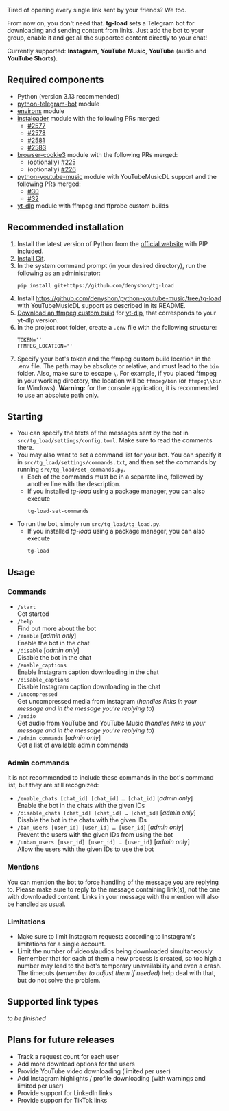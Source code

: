 Tired of opening every single link sent by your friends? We too.

From now on, you don't need that. **tg-load** sets a Telegram bot for downloading and sending content from links. Just add the bot to your group, enable it and get all the supported content directly to your chat!

Currently supported: **Instagram**, **YouTube Music**, **YouTube** (audio and **YouTube Shorts**).

## Required components
- Python (version 3.13 recommended)
- [python-telegram-bot](https://github.com/python-telegram-bot/python-telegram-bot) module
- [environs](https://github.com/sloria/environs) module
- [instaloader](https://github.com/instaloader/instaloader) module with the following PRs merged:
   * [#2577](https://github.com/instaloader/instaloader/pull/2577)
   * [#2578](https://github.com/instaloader/instaloader/pull/2578)
   * [#2581](https://github.com/instaloader/instaloader/pull/2581)
   * [#2583](https://github.com/instaloader/instaloader/pull/2583)
- [browser-cookie3](https://github.com/borisbabic/browser_cookie3) module with the following PRs merged:
   * (optionally) [#225](https://github.com/borisbabic/browser_cookie3/pull/225)
   * (optionally) [#226](https://github.com/borisbabic/browser_cookie3/pull/226)
- [python-youtube-music](https://github.com/tombulled/python-youtube-music) module with YouTubeMusicDL support and the following PRs merged:
  * [#30](https://github.com/tombulled/python-youtube-music/pull/30)
  * [#32](https://github.com/tombulled/python-youtube-music/pull/32)
- [yt-dlp](https://github.com/yt-dlp/yt-dlp) module with ffmpeg and ffprobe custom builds

## Recommended installation
1. Install the latest version of Python from the [official website](https://www.python.org/downloads/) with PIP included.
2. [Install Git](https://github.com/git-guides/install-git).
3. In the system command prompt (in your desired directory), run the following as an administrator:<br/>
   ```
   pip install git+https://github.com/denyshon/tg-load
   ```
5. Install https://github.com/denyshon/python-youtube-music/tree/tg-load with YouTubeMusicDL support as described in its README.
6. [Download an ffmpeg custom build](https://github.com/yt-dlp/FFmpeg-Builds) for [yt-dlp](https://github.com/yt-dlp/yt-dlp), that corresponds to your yt-dlp version.
7. In the project root folder, create a `.env` file with the following structure:
   ```
   TOKEN=''
   FFMPEG_LOCATION=''
   ```
8. Specify your bot's token and the ffmpeg custom build location in the .env file. The path may be absolute or relative, and must lead to the `bin` folder. Also, make sure to escape `\`. For example, if you placed ffmpeg in your working directory, the location will be `ffmpeg/bin` (or `ffmpeg\\bin` for Windows). **Warning:** for the console application, it is recommended to use an absolute path only.


## Starting
- You can specify the texts of the messages sent by the bot in `src/tg_load/settings/config.toml`. Make sure to read the comments there.
- You may also want to set a command list for your bot. You can specify it in `src/tg_load/settings/commands.txt`, and then set the commands by running `src/tg_load/set_commands.py`.
  - Each of the commands must be in a separate line, followed by another line with the description.
  - If you installed *tg-load* using a package manager, you can also execute
    ```
    tg-load-set-commands
    ```
- To run the bot, simply run `src/tg_load/tg_load.py`.
  - If you installed *tg-load* using a package manager, you can also execute
    ```
    tg-load
    ```


## Usage
### Commands
- `/start`<br/>
  Get started
- `/help`<br/>
  Find out more about the bot
- `/enable` [*admin only*]<br/>
  Enable the bot in the chat
- `/disable` [*admin only*]<br/>
  Disable the bot in the chat
- `/enable_captions`<br/>
  Enable Instagram caption downloading in the chat
- `/disable_captions`<br/>
  Disable Instagram caption downloading in the chat
- `/uncompressed`<br/>
  Get uncompressed media from Instagram (*handles links in your message and in the message you're replying to*)
- `/audio`<br/>
  Get audio from YouTube and YouTube Music (*handles links in your message and in the message you're replying to*)
- `/admin_commands` [*admin only*]<br/>
  Get a list of available admin commands
### Admin commands
It is not recommended to include these commands in the bot's command list, but they are still recognized:
- `/enable_chats [chat_id] [chat_id] … [chat_id]` [*admin only*]<br>
  Enable the bot in the chats with the given IDs
- `/disable_chats [chat_id] [chat_id] … [chat_id]` [*admin only*]<br>
  Disable the bot in the chats with the given IDs
- `/ban_users [user_id] [user_id] … [user_id]` [*admin only*]<br>
  Prevent the users with the given IDs from using the bot
- `/unban_users [user_id] [user_id] … [user_id]` [*admin only*]<br>
  Allow the users with the given IDs to use the bot
### Mentions
You can mention the bot to force handling of the message you are replying to. Please make sure to reply to the message containing link(s), not the one with downloaded content. Links in your message with the mention will also be handled as usual.

### Limitations
- Make sure to limit Instagram requests according to Instagram's limitations for a single account.
- Limit the number of videos/audios being downloaded simultaneously. Remember that for each of them a new process is created, so too high a number may lead to the bot's temporary unavailability and even a crash. The timeouts (*remember to adjust them if needed*) help deal with that, but do not solve the problem.


## Supported link types
_to be finished_


## Plans for future releases
- Track a request count for each user
- Add more download options for the users
- Provide YouTube video downloading (limited per user)
- Add Instagram highlights / profile downloading (with warnings and limited per user)
- Provide support for LinkedIn links
- Provide support for TikTok links
